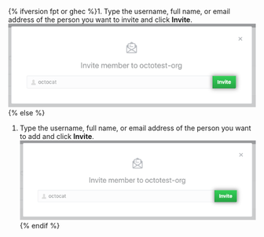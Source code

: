 {% ifversion fpt or ghec %}1. Type the username, full name, or email address of the person you want to invite and click **Invite**.
  ![Invite member form](/assets/images/help/organizations/org-invite-modal.png){% else %}
1. Type the username, full name, or email address of the person you want to add and click **Invite**.
  ![Invite member form](/assets/images/help/organizations/org-invite-modal.png){% endif %}
